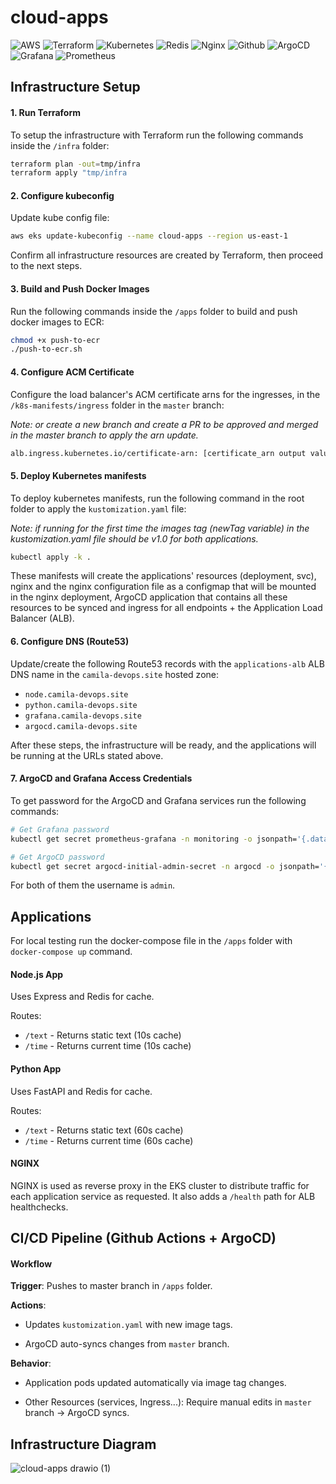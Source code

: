 # cloud-apps
![AWS](https://img.shields.io/badge/AWS-%23FF9900.svg?style=for-the-badge&logo=amazon-aws&logoColor=white)
![Terraform](https://img.shields.io/badge/Terraform-7B42BC?style=for-the-badge&logo=terraform&logoColor=white)
![Kubernetes](https://img.shields.io/badge/Kubernetes-3069DE?style=for-the-badge&logo=kubernetes&logoColor=white)
![Redis](https://img.shields.io/badge/redis-%23DD0031.svg?&style=for-the-badge&logo=redis&logoColor=white)
![Nginx](https://img.shields.io/badge/nginx-%23009639.svg?style=for-the-badge&logo=nginx&logoColor=white)
![Github](https://img.shields.io/badge/Github%20Actions-282a2e?style=for-the-badge&logo=githubactions&logoColor=367cfe)
![ArgoCD](https://img.shields.io/badge/Argo%20CD-1e0b3e?style=for-the-badge&logo=argo&logoColor=#d16044)
![Grafana](https://img.shields.io/badge/grafana-%23F46800.svg?style=for-the-badge&logo=grafana&logoColor=white)
![Prometheus](https://img.shields.io/badge/Prometheus-000000?style=for-the-badge&logo=prometheus&labelColor=000000)


## Infrastructure Setup

#### 1. Run Terraform
To setup the infrastructure with Terraform run the following commands inside the `/infra` folder:

```bash
terraform plan -out=tmp/infra
terraform apply "tmp/infra
```
#### 2. Configure kubeconfig
Update kube config file:

```bash
aws eks update-kubeconfig --name cloud-apps --region us-east-1
```
Confirm all infrastructure resources are created by Terraform, then proceed to the next steps.

#### 3. Build and Push Docker Images
Run the following commands inside the `/apps` folder to build and push docker images to ECR:
```bash
chmod +x push-to-ecr
./push-to-ecr.sh
```

#### 4. Configure ACM Certificate
Configure the load balancer's ACM certificate arns for the ingresses, in the `/k8s-manifests/ingress` folder in the `master` branch:

_Note: or create a new branch and create a PR to be approved and merged in the master branch to apply the arn update._ 
```bash
alb.ingress.kubernetes.io/certificate-arn: [certificate_arn output value from terraform]
```

#### 5. Deploy Kubernetes manifests
To deploy kubernetes manifests, run the following command in the root folder to apply the `kustomization.yaml` file:

_Note: if running for the first time the images tag (newTag variable) in the kustomization.yaml file should be v1.0 for both applications._ 
```bash
kubectl apply -k .
```
These manifests will create the applications' resources (deployment, svc), nginx and the nginx configuration file as a configmap that will be mounted in the nginx deployment, ArgoCD application that contains all these resources to be synced and ingress for all 
endpoints + the Application Load Balancer (ALB).

#### 6. Configure DNS (Route53)
Update/create the following Route53 records with the `applications-alb` ALB DNS name in the `camila-devops.site` hosted zone:
- `node.camila-devops.site`
- `python.camila-devops.site`
- `grafana.camila-devops.site`
- `argocd.camila-devops.site`

After these steps, the infrastructure will be ready, and the applications will be running at the URLs stated above.

#### 7. ArgoCD and Grafana Access Credentials

To get password for the ArgoCD and Grafana services run the following commands:
```bash
# Get Grafana password 
kubectl get secret prometheus-grafana -n monitoring -o jsonpath='{.data.admin-password}' | base64 -d

# Get ArgoCD password
kubectl get secret argocd-initial-admin-secret -n argocd -o jsonpath='{.data.password}' | base64 -d
```
For both of them the username is `admin`.


## Applications

For local testing run the docker-compose file in the `/apps` folder with `docker-compose up` command.

#### Node.js App

Uses Express and Redis for cache. 

Routes:
- `/text` - Returns static text (10s cache)
- `/time` - Returns current time (10s cache)

#### Python App

Uses FastAPI and Redis for cache. 

Routes:
- `/text` - Returns static text (60s cache)
- `/time` - Returns current time (60s cache)

#### NGINX

NGINX is used as reverse proxy in the EKS cluster to distribute traffic for each application service as requested. It also adds a `/health` path for ALB healthchecks.


## CI/CD Pipeline (Github Actions + ArgoCD)

#### Workflow

**Trigger**: Pushes to master branch in `/apps` folder.

**Actions**:

- Updates `kustomization.yaml` with new image tags.

- ArgoCD auto-syncs changes from `master` branch.

**Behavior**:

- Application pods updated automatically via image tag changes.

- Other Resources (services, Ingress...): Require manual edits in `master` branch → ArgoCD syncs.

###

## Infrastructure Diagram

![cloud-apps drawio (1)](https://github.com/user-attachments/assets/c1380c4b-d809-4806-bcc8-d102a21fecb0)


